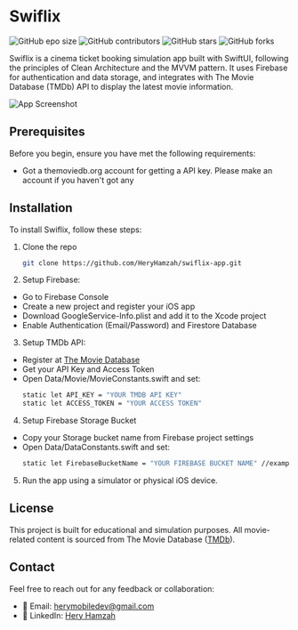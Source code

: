 
# Swiflix
![GitHub epo size](https://img.shields.io/github/repo-size/HeryHamzah/swiflix-app)
![GitHub contributors](https://img.shields.io/github/contributors/HeryHamzah/swiflix-app)
![GitHub stars](https://img.shields.io/github/stars/HeryHamzah/swiflix-app?style=social)
![GitHub forks](https://img.shields.io/github/forks/HeryHamzah/swiflix-app?style=social)

Swiflix is a cinema ticket booking simulation app built with SwiftUI, following the principles of Clean Architecture and the MVVM pattern. It uses Firebase for authentication and data storage, and integrates with The Movie Database (TMDb) API to display the latest movie information.


![App Screenshot](https://res.cloudinary.com/dleqqywhr/image/upload/v1744799282/swiflix-mockup_zl8gwx.png)

## Prerequisites
Before you begin, ensure you have met the following requirements:
- Got a themoviedb.org account for getting a API key. Please make an account if you haven't got any
## Installation

To install Swiflix, follow these steps:

1. Clone the repo
    ```sh
   git clone https://github.com/HeryHamzah/swiflix-app.git
   ```

2. Setup Firebase:
- Go to Firebase Console
- Create a new project and register your iOS app
- Download GoogleService-Info.plist and add it to the Xcode project
- Enable Authentication (Email/Password) and Firestore Database

3. Setup TMDb API:
- Register at [The Movie Database](https://www.themoviedb.org/)
- Get your API Key and Access Token
- Open Data/Movie/MovieConstants.swift and set:
     ```sh
    static let API_KEY = "YOUR TMDB API KEY"
    static let ACCESS_TOKEN = "YOUR ACCESS TOKEN"
   ```

4. Setup Firebase Storage Bucket
- Copy your Storage bucket name from Firebase project settings
- Open Data/DataConstants.swift and set:
     ```sh
    static let FirebaseBucketName = "YOUR FIREBASE BUCKET NAME" //example: gs://swiflix-2aa3b.appspot.com
   ```
   
5. Run the app using a simulator or physical iOS device.


## License

This project is built for educational and simulation purposes. All movie-related content is sourced from The Movie Database ([TMDb](https://www.themoviedb.org/)).


## Contact
Feel free to reach out for any feedback or collaboration:
- 📧 Email: herymobiledev@gmail.com
- 💼 LinkedIn: [Hery Hamzah](https://www.linkedin.com/in/heryyhamzah)
